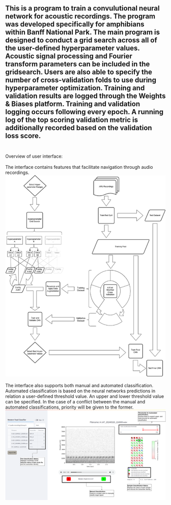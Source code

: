 This is a program to train a convulutional neural network for acoustic recordings. The program was developed specifically for amphibians within Banff National Park. The main program is designed to conduct a grid search across all of the user-defined hyperparameter values. Acoustic signal processing and Fourier transform parameters can be included in the gridsearch. Users are also able to specify the number of cross-validation folds to use during hyperparameter optimization. Training and validation results are logged through the Weights & Biases platform. Training and validation logging occurs following every epoch. A running log of the top scoring validation metric is additionally recorded based on the validation loss score. 
<br>
<br>
---
Overview of user interface:
<br>
<br>
The interface contains features that facilitate navigation through audio recordings. 
<br>
![](https://github.com/hurdg/Train-Bioacoustic-Neural-Net/blob/main/images/ProcessFlowchart.png)
<br>
<br>
The interface also supports both manual and automated classification. Automated classification is based on the neural networks predictions in relation a user-defined threshold value. An upper and lower threshold value can be specified. In the case of a conflict between the manual and automated classifications, priority will be given to the former.
<br>
![](https://github.com/hurdg/amphibian-bioacoustics-user-interface/blob/main/images/UI_annotation2.png)
